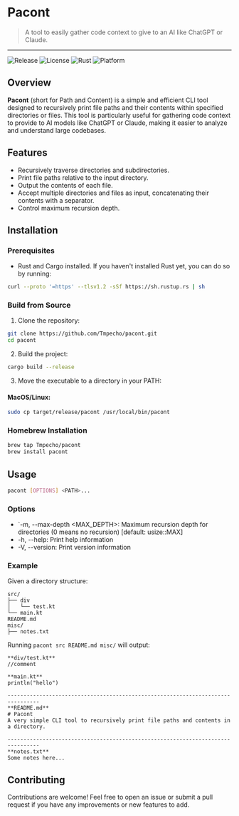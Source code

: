 # Pacont
>  A tool to easily gather code context to give to an AI like ChatGPT or Claude.

____

![Release](https://img.shields.io/github/v/release/Tmpecho/pacont)
![License](https://img.shields.io/badge/license-MIT-green)
![Rust](https://img.shields.io/badge/Rust-1.60+-blue.svg)
![Platform](https://img.shields.io/badge/platform-macOS%20|%20Linux-lightgrey)

## Overview

**Pacont** (short for Path and Content) is a simple and efficient CLI tool designed to recursively print file paths and their contents within specified directories or files. This tool is particularly useful for gathering code context to provide to AI models like ChatGPT or Claude, making it easier to analyze and understand large codebases.

## Features

- Recursively traverse directories and subdirectories.
- Print file paths relative to the input directory.
- Output the contents of each file.
- Accept multiple directories and files as input, concatenating their contents with a separator.
- Control maximum recursion depth.

## Installation

### Prerequisites

- Rust and Cargo installed. If you haven't installed Rust yet, you can do so by running:

```bash
curl --proto '=https' --tlsv1.2 -sSf https://sh.rustup.rs | sh
```

### Build from Source

1.	Clone the repository:
```bash
git clone https://github.com/Tmpecho/pacont.git
cd pacont
```

2. Build the project:
```bash
cargo build --release
```

3.	Move the executable to a directory in your PATH:

#### MacOS/Linux:
```bash
sudo cp target/release/pacont /usr/local/bin/pacont
```

### Homebrew Installation
```bash
brew tap Tmpecho/pacont
brew install pacont
```

## Usage
```bash
pacont [OPTIONS] <PATH>...
```

### Options

- `-m, --max-depth <MAX_DEPTH>: Maximum recursion depth for directories (0 means no recursion) [default: usize::MAX]
- -h, --help: Print help information 
- -V, --version: Print version information

### Example

Given a directory structure:
```
src/
├── div
│   └── test.kt
└── main.kt
README.md
misc/
├── notes.txt
```

Running `pacont src README.md misc/` will output:
```
**div/test.kt**
//comment

**main.kt**
println("hello")

--------------------------------------------------------------------------------
**README.md**
# Pacont
A very simple CLI tool to recursively print file paths and contents in a directory.

--------------------------------------------------------------------------------
**notes.txt**
Some notes here...
```

## Contributing

Contributions are welcome! Feel free to open an issue or submit a pull request if you have any improvements or new features to add.
